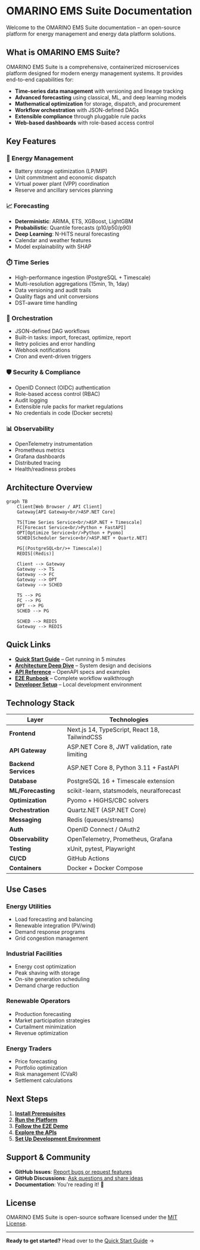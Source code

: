 # OMARINO EMS Suite Documentation

Welcome to the OMARINO EMS Suite documentation – an open-source platform for energy management and energy data platform solutions.

## What is OMARINO EMS Suite?

OMARINO EMS Suite is a comprehensive, containerized microservices platform designed for modern energy management systems. It provides end-to-end capabilities for:

- **Time-series data management** with versioning and lineage tracking
- **Advanced forecasting** using classical, ML, and deep learning models
- **Mathematical optimization** for storage, dispatch, and procurement
- **Workflow orchestration** with JSON-defined DAGs
- **Extensible compliance** through pluggable rule packs
- **Web-based dashboards** with role-based access control

## Key Features

### 🔋 Energy Management
- Battery storage optimization (LP/MIP)
- Unit commitment and economic dispatch
- Virtual power plant (VPP) coordination
- Reserve and ancillary services planning

### 📈 Forecasting
- **Deterministic**: ARIMA, ETS, XGBoost, LightGBM
- **Probabilistic**: Quantile forecasts (p10/p50/p90)
- **Deep Learning**: N-HiTS neural forecasting
- Calendar and weather features
- Model explainability with SHAP

### ⏱️ Time Series
- High-performance ingestion (PostgreSQL + Timescale)
- Multi-resolution aggregations (15min, 1h, 1day)
- Data versioning and audit trails
- Quality flags and unit conversions
- DST-aware time handling

### 🔄 Orchestration
- JSON-defined DAG workflows
- Built-in tasks: import, forecast, optimize, report
- Retry policies and error handling
- Webhook notifications
- Cron and event-driven triggers

### 🛡️ Security & Compliance
- OpenID Connect (OIDC) authentication
- Role-based access control (RBAC)
- Audit logging
- Extensible rule packs for market regulations
- No credentials in code (Docker secrets)

### 📊 Observability
- OpenTelemetry instrumentation
- Prometheus metrics
- Grafana dashboards
- Distributed tracing
- Health/readiness probes

## Architecture Overview

```mermaid
graph TB
    Client[Web Browser / API Client]
    Gateway[API Gateway<br/>ASP.NET Core]
    
    TS[Time Series Service<br/>ASP.NET + Timescale]
    FC[Forecast Service<br/>Python + FastAPI]
    OPT[Optimize Service<br/>Python + Pyomo]
    SCHED[Scheduler Service<br/>ASP.NET + Quartz.NET]
    
    PG[(PostgreSQL<br/>+ Timescale)]
    REDIS[(Redis)]
    
    Client --> Gateway
    Gateway --> TS
    Gateway --> FC
    Gateway --> OPT
    Gateway --> SCHED
    
    TS --> PG
    FC --> PG
    OPT --> PG
    SCHED --> PG
    
    SCHED --> REDIS
    Gateway --> REDIS
```

## Quick Links

- **[Quick Start Guide](getting-started/quick-start.md)** – Get running in 5 minutes
- **[Architecture Deep Dive](architecture.md)** – System design and decisions
- **[API Reference](apis/timeseries.md)** – OpenAPI specs and examples
- **[E2E Runbook](runbook-e2e.md)** – Complete workflow walkthrough
- **[Developer Setup](developer-setup.md)** – Local development environment

## Technology Stack

| Layer | Technologies |
|-------|-------------|
| **Frontend** | Next.js 14, TypeScript, React 18, TailwindCSS |
| **API Gateway** | ASP.NET Core 8, JWT validation, rate limiting |
| **Backend Services** | ASP.NET Core 8, Python 3.11 + FastAPI |
| **Database** | PostgreSQL 16 + Timescale extension |
| **ML/Forecasting** | scikit-learn, statsmodels, neuralforecast |
| **Optimization** | Pyomo + HiGHS/CBC solvers |
| **Orchestration** | Quartz.NET (ASP.NET Core) |
| **Messaging** | Redis (queues/streams) |
| **Auth** | OpenID Connect / OAuth2 |
| **Observability** | OpenTelemetry, Prometheus, Grafana |
| **Testing** | xUnit, pytest, Playwright |
| **CI/CD** | GitHub Actions |
| **Containers** | Docker + Docker Compose |

## Use Cases

### Energy Utilities
- Load forecasting and balancing
- Renewable integration (PV/wind)
- Demand response programs
- Grid congestion management

### Industrial Facilities
- Energy cost optimization
- Peak shaving with storage
- On-site generation scheduling
- Demand charge reduction

### Renewable Operators
- Production forecasting
- Market participation strategies
- Curtailment minimization
- Revenue optimization

### Energy Traders
- Price forecasting
- Portfolio optimization
- Risk management (CVaR)
- Settlement calculations

## Next Steps

1. **[Install Prerequisites](getting-started/quick-start.md#prerequisites)**
2. **[Run the Platform](getting-started/quick-start.md#installation)**
3. **[Follow the E2E Demo](runbook-e2e.md)**
4. **[Explore the APIs](apis/timeseries.md)**
5. **[Set Up Development Environment](developer-setup.md)**

## Support & Community

- **GitHub Issues**: [Report bugs or request features](https://github.com/YOUR_USERNAME/omarino-ems-suite/issues)
- **GitHub Discussions**: [Ask questions and share ideas](https://github.com/YOUR_USERNAME/omarino-ems-suite/discussions)
- **Documentation**: You're reading it! 📖

## License

OMARINO EMS Suite is open-source software licensed under the [MIT License](https://github.com/YOUR_USERNAME/omarino-ems-suite/blob/main/LICENSE).

---

**Ready to get started?** Head over to the [Quick Start Guide](getting-started/quick-start.md) →
